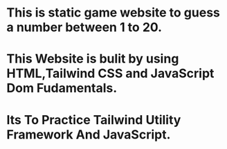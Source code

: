 # This is static game website to guess a number between 1 to 20.
# This Website is bulit by using HTML,Tailwind CSS and JavaScript Dom Fudamentals.
# Its To Practice Tailwind Utility Framework And JavaScript.
